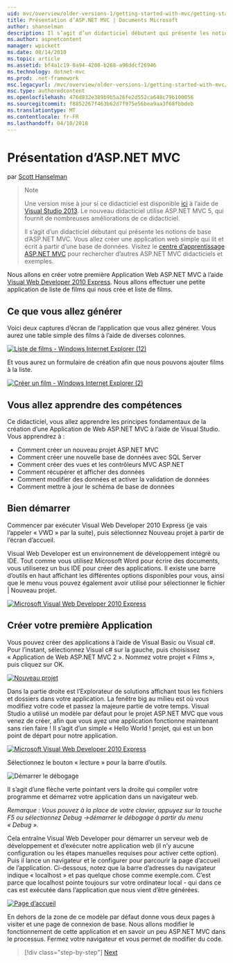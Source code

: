 ```yaml
---
uid: mvc/overview/older-versions-1/getting-started-with-mvc/getting-started-with-mvc-part1
title: Présentation d’ASP.NET MVC | Documents Microsoft
author: shanselman
description: Il s’agit d’un didacticiel débutant qui présente les notions de base d’ASP.NET MVC. Créez une application web simple qui lit et écrit à partir d’une base de données.
ms.author: aspnetcontent
manager: wpickett
ms.date: 08/14/2010
ms.topic: article
ms.assetid: bf4a1c19-0a94-4208-b268-a96ddcf26946
ms.technology: dotnet-mvc
ms.prod: .net-framework
msc.legacyurl: /mvc/overview/older-versions-1/getting-started-with-mvc/getting-started-with-mvc-part1
msc.type: authoredcontent
ms.openlocfilehash: 476d832e389b9b5a26fe2d552ca648c79b100056
ms.sourcegitcommit: f8852267f463b62d7f975e56bea9aa3f68fbbdeb
ms.translationtype: MT
ms.contentlocale: fr-FR
ms.lasthandoff: 04/10/2018
---
```

<a name="intro-to-aspnet-mvc"></a>Présentation d’ASP.NET MVC
====================
par [Scott Hanselman](https://github.com/shanselman)

> > [!NOTE]
> > Une version mise à jour si ce didacticiel est disponible [ici](../../getting-started/introduction/getting-started.md) à l’aide de [Visual Studio 2013](https://www.microsoft.com/visualstudio/eng/2013-downloads). Le nouveau didacticiel utilise ASP.NET MVC 5, qui fournit de nombreuses améliorations de ce didacticiel.
> 
> 
> Il s’agit d’un didacticiel débutant qui présente les notions de base d’ASP.NET MVC. Vous allez créer une application web simple qui lit et écrit à partir d’une base de données. Visitez le [centre d’apprentissage ASP.NET MVC](../../../index.md) pour rechercher d’autres ASP.NET MVC didacticiels et exemples.


Nous allons en créer votre première Application Web ASP.NET MVC à l’aide [Visual Web Developer 2010 Express](https://www.microsoft.com/express/Web/). Nous allons effectuer une petite application de liste de films qui nous crée et liste de films.

## <a name="what-youll-build"></a>Ce que vous allez générer

Voici deux captures d’écran de l’application que vous allez générer. Vous aurez une table simple des films à l’aide de diverses colonnes.

[![Liste de films - Windows Internet Explorer (12)](getting-started-with-mvc-part1/_static/image2.png)](getting-started-with-mvc-part1/_static/image1.png)

Et vous aurez un formulaire de création afin que nous pouvons ajouter films à la liste.

[![Créer un film - Windows Internet Explorer (2)](getting-started-with-mvc-part1/_static/image4.png)](getting-started-with-mvc-part1/_static/image3.png)

## <a name="skills-youll-learn"></a>Vous allez apprendre des compétences

Ce didacticiel, vous allez apprendre les principes fondamentaux de la création d’une Application de Web ASP.NET MVC à l’aide de Visual Studio. Vous apprendrez à :

- Comment créer un nouveau projet ASP.NET MVC
- Comment créer une nouvelle base de données avec SQL Server
- Comment créer des vues et les contrôleurs MVC ASP.NET
- Comment récupérer et afficher des données
- Comment modifier des données et activer la validation de données
- Comment mettre à jour le schéma de base de données

## <a name="get-started"></a>Bien démarrer

Commencer par exécuter Visual Web Developer 2010 Express (je vais l’appeler « VWD » par la suite), puis sélectionnez Nouveau projet à partir de l’écran d’accueil.

Visual Web Developer est un environnement de développement intégré ou IDE. Tout comme vous utilisez Microsoft Word pour écrire des documents, vous utiliserez un bus IDE pour créer des applications. Il existe une barre d’outils en haut affichant les différentes options disponibles pour vous, ainsi que le menu vous pouvez également avoir utilisé pour sélectionner le fichier | Nouveau projet.

[![Microsoft Visual Web Developer 2010 Express](getting-started-with-mvc-part1/_static/image6.png)](getting-started-with-mvc-part1/_static/image5.png)

## <a name="creating-your-first-application"></a>Créer votre première Application

Vous pouvez créer des applications à l’aide de Visual Basic ou Visual c#. Pour l’instant, sélectionnez Visual c# sur la gauche, puis choisissez « Application de Web ASP.NET MVC 2 ». Nommez votre projet « Films », puis cliquez sur OK.

[![Nouveau projet](getting-started-with-mvc-part1/_static/image8.png)](getting-started-with-mvc-part1/_static/image7.png)

Dans la partie droite est l’Explorateur de solutions affichant tous les fichiers et dossiers dans votre application. La fenêtre big au milieu est où vous modifiez votre code et passez la majeure partie de votre temps. Visual Studio a utilisé un modèle par défaut pour le projet ASP.NET MVC que vous venez de créer, afin que vous ayez une application fonctionne maintenant sans rien faire ! Il s’agit d’un simple « Hello World ! projet, qui est un bon point de départ pour notre application.

[![Microsoft Visual Web Developer 2010 Express](getting-started-with-mvc-part1/_static/image10.png)](getting-started-with-mvc-part1/_static/image9.png)

Sélectionnez le bouton « lecture » pour la barre d’outils.

![Démarrer le débogage](getting-started-with-mvc-part1/_static/image11.png)

Il s’agit d’une flèche verte pointant vers la droite qui compiler votre programme et démarrez votre application dans un navigateur web.

*Remarque : Vous pouvez à la place de votre clavier, appuyez sur la touche F5 ou sélectionnez Debug -&gt;démarrer le débogage à partir du menu « Debug ».*

Cela entraîne Visual Web Developer pour démarrer un serveur web de développement et d’exécuter notre application web (il n’y aucune configuration ou les étapes manuelles requises pour activer cette option). Puis il lance un navigateur et le configurer pour parcourir la page d’accueil de l’application. Ci-dessous, notez que la barre d’adresses du navigateur indique « localhost » et pas quelque chose comme exemple.com. C’est parce que localhost pointe toujours sur votre ordinateur local - qui dans ce cas est exécutée dans l’application que nous vient d’être générées.

[![Page d’accueil](getting-started-with-mvc-part1/_static/image13.png)](getting-started-with-mvc-part1/_static/image12.png)

En dehors de la zone de ce modèle par défaut donne vous deux pages à visiter et une page de connexion de base. Nous allons modifier le fonctionnement de cette application et en savoir un peu ASP.NET MVC dans le processus. Fermez votre navigateur et vous permet de modifier du code.

> [!div class="step-by-step"]
> [Next](getting-started-with-mvc-part2.md)

